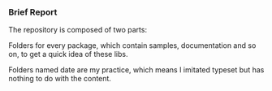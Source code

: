 
### Brief Report

The repository is composed of two parts:

Folders for every package, which contain samples, documentation and so on, to get a quick idea of these libs.

Folders named date are my practice, which means I imitated typeset but has nothing to do with the content.
